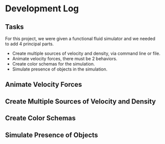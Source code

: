 # Development Log
## Tasks
For this project, we were given a functional fluid simulator and we needed to add 4 principal parts.
* Create multiple sources of velocity and density, via command line or file.
* Animate velocity forces, there must be 2 behaviors.
* Create color schemas for the simulation.
* Simulate presence of objects in the simulation.

## Animate Velocity Forces

## Create Multiple Sources of Velocity and Density

## Create Color Schemas

## Simulate Presence of Objects